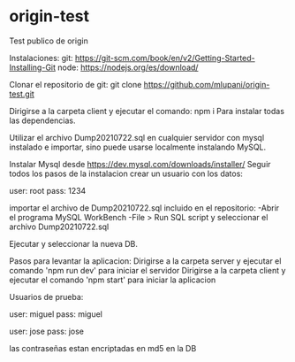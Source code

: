 # origin-test
Test publico de origin

Instalaciones:
git: https://git-scm.com/book/en/v2/Getting-Started-Installing-Git
node: https://nodejs.org/es/download/

Clonar el repositorio de git:
git clone https://github.com/mlupani/origin-test.git

Dirigirse a la carpeta client y ejecutar el comando:
npm i
Para instalar todas las dependencias.

Utilizar el archivo Dump20210722.sql en cualquier servidor con mysql instalado e importar, sino puede usarse localmente instalando MySQL.

Instalar Mysql desde https://dev.mysql.com/downloads/installer/
Seguir todos los pasos de la instalacion
crear un usuario con los datos:

user: root
pass: 1234

importar el archivo de Dump20210722.sql incluido en el repositorio:
-Abrir el programa MySQL WorkBench
-File > Run SQL script y seleccionar el archivo Dump20210722.sql

Ejecutar y seleccionar la nueva DB.

Pasos para levantar la aplicacion:
Dirigirse a la carpeta server y ejecutar el comando 'npm run dev' para iniciar el servidor
Dirigirse a la carpeta client y ejecutar el comando 'npm start' para iniciar la aplicacion

Usuarios de prueba:

user: miguel
pass: miguel

user: jose
pass: jose

las contraseñas estan encriptadas en md5 en la DB
